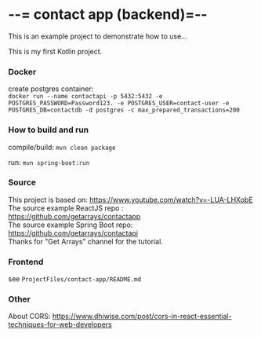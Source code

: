 # --= contact app (backend)=-- 

This is an example project to demonstrate how to use... 

This is my first Kotlin project.

### Docker

create postgres container:
<br/>```docker run --name contactapi -p 5432:5432 -e POSTGRES_PASSWORD=Password123. -e POSTGRES_USER=contact-user -e POSTGRES_DB=contactdb -d postgres -c max_prepared_transactions=200```

### How to build and run

compile/build: ```mvn clean package```

run: ```mvn spring-boot:run```

### Source

This project is based on: https://www.youtube.com/watch?v=-LUA-LHXobE
<br/>The source example ReactJS repo    : https://github.com/getarrays/contactapp
<br/>The source example Spring Boot repo: https://github.com/getarrays/contactapi
<br/>Thanks for "Get Arrays" channel for the tutorial.

### Frontend

see `ProjectFiles/contact-app/README.md`

### Other

About CORS: https://www.dhiwise.com/post/cors-in-react-essential-techniques-for-web-developers
